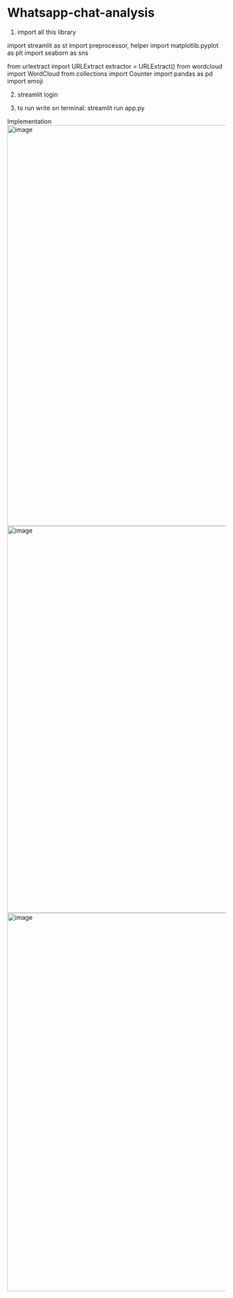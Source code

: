 # Whatsapp-chat-analysis

1.  import all this library

import streamlit as st
import preprocessor, helper
import matplotlib.pyplot as plt
import seaborn as sns

from urlextract import URLExtract
extractor = URLExtract()
from wordcloud import WordCloud
from collections import Counter
import pandas as pd
import emoji

2.  streamlit login

4. to run write on terminal:   streamlit run app.py

Implementation
<img width="924" alt="image" src="https://github.com/Devendrakumar2003/Whatsapp-chat-analysis/assets/110353078/298735dd-dea5-4725-bf3d-0eb7c499fac8">
<img width="892" alt="image" src="https://github.com/Devendrakumar2003/Whatsapp-chat-analysis/assets/110353078/c4277f95-f62c-499e-ba9b-79478ccf2895">
<img width="872" alt="image" src="https://github.com/Devendrakumar2003/Whatsapp-chat-analysis/assets/110353078/f16d6e49-e2c7-4477-a964-8ae96ce56a4c">














